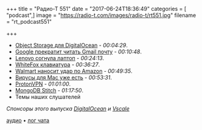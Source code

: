 +++
title = "Радио-Т 551"
date = "2017-06-24T18:36:49"
categories = [ "podcast",]
image = "https://radio-t.com/images/radio-t/rt551.jpg"
filename = "rt_podcast551"

+++

- [Object Storage для DigitalOcean](https://www.digitalocean.com/products/storage/object-storage/) - *00:04:29*.
- [Google прекратит читать Gmail почту](https://techcrunch.com/2017/06/23/google-has-all-the-data-it-needs-will-stop-scanning-gmail-inboxes/) - *00:10:48*.
- [Lenovo согнула лаптоп](http://mashable.com/2017/06/20/lenovo-folding-laptop-concept/) - *00:24:13*.
- [WhiteFox клавиатура](https://www.kickstarter.com/projects/lekashman/whitefox-mechanical-keyboard) - *00:36:27*.
- [Walmart наносит удар по Amazon](http://www.businessinsider.com/walmart-tells-its-tech-providers-to-stop-using-amazon-services-2017-6) - *00:49:35*.
- [Вирусы для Mac уже есть](http://bgr.com/2017/06/23/mac-malware-increase-2017/) - *00:53:31*.
- [ProtonVPN](https://protonvpn.com/blog/free-vpn-service-launch/) - *01:01:00*.
- [MongoDB Stitch](https://thenextweb.com/dd/2017/06/20/mongodb-launches-stitch-put-rad-non-relational-databases/) - *01:17:50*.
- Темы наших слушателей

*Спонсоры этого выпуска [DigitalOcean](https://www.digitalocean.com) и [Vscale](http://bit.ly/radio-t_vscale)*

[аудио](http://cdn.radio-t.com/rt_podcast551.mp3) • [лог чата](http://chat.radio-t.com/logs/radio-t-551.html)
<audio src="http://cdn.radio-t.com/rt_podcast551.mp3" preload="none"></audio>
